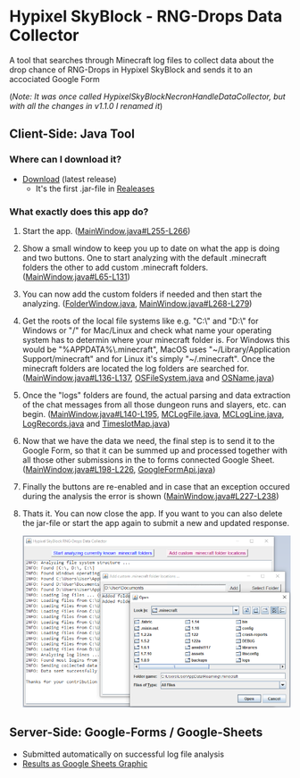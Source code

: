 # Hypixel SkyBlock - RNG-Drops Data Collector
A tool that searches through Minecraft log files to collect data about the drop chance of RNG-Drops in Hypixel SkyBlock and sends it to an accociated Google Form

(*Note: It was once called HypixelSkyBlockNecronHandleDataCollector, but with all the changes in v1.1.0 I renamed it*)

## Client-Side: Java Tool
### Where can I download it?
- [Download](https://github.com/doej1367/HypixelSkyBlockRNGDropsDataCollector/releases/download/v1.1.8/RNGDropsDataCollector.jar) (latest release)
    - It's the first .jar-file in [Realeases](https://github.com/doej1367/HypixelSkyBlockRNGDropsDataCollector/releases)
### What exactly does this app do?
1. Start the app. ([MainWindow.java#L255-L266](https://github.com/doej1367/HypixelSkyBlockRNGDropsDataCollector/blob/ce00ecea3e481f9e5af7983a25bb69c9ce836cfe/src/main/MainWindow.java#L255-L266))
2. Show a small window to keep you up to date on what the app is doing and two buttons. One to start analyzing with the default .minecraft folders the other to add custom .minecraft folders. ([MainWindow.java#L65-L131](https://github.com/doej1367/HypixelSkyBlockRNGDropsDataCollector/blob/ce00ecea3e481f9e5af7983a25bb69c9ce836cfe/src/main/MainWindow.java#L65-L131))
3. You can now add the custom folders if needed and then start the analyzing. ([FolderWindow.java](https://github.com/doej1367/HypixelSkyBlockRNGDropsDataCollector/blob/ce00ecea3e481f9e5af7983a25bb69c9ce836cfe/src/main/FolderWindow.java), [MainWindow.java#L268-L279](https://github.com/doej1367/HypixelSkyBlockRNGDropsDataCollector/blob/ce00ecea3e481f9e5af7983a25bb69c9ce836cfe/src/main/MainWindow.java#L268-L279))
4. Get the roots of the local file systems like e.g. "C:\\" and "D:\\" for Windows or "/" for Mac/Linux and check what name your operating system has to determin where your minecraft folder is. For Windows this would be "%APPDATA%\\.minecraft", MacOS uses "\~/Library/Application Support/minecraft" and for Linux it's simply "\~/.minecraft". Once the minecraft folders are located the log folders are searched for. ([MainWindow.java#L136-L137](https://github.com/doej1367/HypixelSkyBlockRNGDropsDataCollector/blob/ce00ecea3e481f9e5af7983a25bb69c9ce836cfe/src/main/MainWindow.java#L136-L137), [OSFileSystem.java](https://github.com/doej1367/HypixelSkyBlockRNGDropsDataCollector/blob/ce00ecea3e481f9e5af7983a25bb69c9ce836cfe/src/util/OSFileSystem.java) and [OSName.java](https://github.com/doej1367/HypixelSkyBlockRNGDropsDataCollector/blob/ce00ecea3e481f9e5af7983a25bb69c9ce836cfe/src/util/OSName.java))
5. Once the "logs" folders are found, the actual parsing and data extraction of the chat messages from all those dungeon runs and slayers, etc. can begin. ([MainWindow.java#L140-L195](https://github.com/doej1367/HypixelSkyBlockRNGDropsDataCollector/blob/ce00ecea3e481f9e5af7983a25bb69c9ce836cfe/src/main/MainWindow.java#L140-L195), [MCLogFile.java](https://github.com/doej1367/HypixelSkyBlockRNGDropsDataCollector/blob/ce00ecea3e481f9e5af7983a25bb69c9ce836cfe/src/util/MCLogFile.java), [MCLogLine.java](https://github.com/doej1367/HypixelSkyBlockRNGDropsDataCollector/blob/ce00ecea3e481f9e5af7983a25bb69c9ce836cfe/src/util/MCLogLine.java), [LogRecords.java](https://github.com/doej1367/HypixelSkyBlockRNGDropsDataCollector/blob/ce00ecea3e481f9e5af7983a25bb69c9ce836cfe/src/util/LogRecords.java) and [TimeslotMap.java](https://github.com/doej1367/HypixelSkyBlockRNGDropsDataCollector/blob/ce00ecea3e481f9e5af7983a25bb69c9ce836cfe/src/util/TimeslotMap.java))
6. Now that we have the data we need, the final step is to send it to the Google Form, so that it can be summed up and processed together with all those other submissions in the to forms connected Google Sheet. ([MainWindow.java#L198-L226](https://github.com/doej1367/HypixelSkyBlockRNGDropsDataCollector/blob/ce00ecea3e481f9e5af7983a25bb69c9ce836cfe/src/main/MainWindow.java#L198-L226), [GoogleFormApi.java](https://github.com/doej1367/HypixelSkyBlockRNGDropsDataCollector/blob/ce00ecea3e481f9e5af7983a25bb69c9ce836cfe/src/util/GoogleFormApi.java#))
7. Finally the buttons are re-enabled and in case that an exception occured during the analysis the error is shown ([MainWindow.java#L227-L238](https://github.com/doej1367/HypixelSkyBlockRNGDropsDataCollector/blob/ce00ecea3e481f9e5af7983a25bb69c9ce836cfe/src/main/MainWindow.java#L227-L238))
8. Thats it. You can now close the app. If you want to you can also delete the jar-file or start the app again to submit a new and updated response.


    ![icon](screenshots/screenshot01.png)

  

## Server-Side: Google-Forms / Google-Sheets
- Submitted automatically on successful log file analysis
- [Results as Google Sheets Graphic](https://docs.google.com/spreadsheets/d/e/2PACX-1vReIuER28dXhxg4nQA-9RasMRvrXXb14EZdMTEmccgl-ACaybZ1nYHQVauiW9S08nWOOawyQ48P4HU0/pubhtml)
